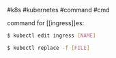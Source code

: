#k8s #kubernetes #command #cmd

command for [[ingress]]es:

```sh
$ kubectl edit ingress [NAME]
```

```sh
$ kubectl replace -f [FILE]
```
